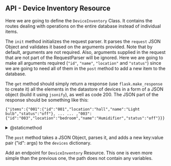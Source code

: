 ## API - Device Inventory Resource

Here we are going to define the `DeviceInventory` Class. It contains the routes dealing with operations on the entire database
instead of individual items.

The `init` method initializes the request parser. It parses the `request` JSON Object and validates it based on the arguments provided.
Note that by default, arguments are not required. Also, arguments supplied in the request that are not part of the RequestParser will be ignored.
Here we are going to make all arguments required (`"id"`, `"name"`, `"location"` and `"status"`) since we are going to need all of them in the 
`post` method to add a new item to the database.

The `get` method should simply return a response (use `flask.make_response` to create it) all the elements in the datastore of devices in a form of a JSON object (build it using
`jsonify`), as well as code 200. The JSON part of the response should be something like this:

`{"items":{"001":{"id":"001","location":"hall","name":"Light bulb","status":"off"}, ... ... ,"003":{"id":"003","location":"bedroom","name":"Humidifier","status":"off"}}}`

<details>
    <summary>@staticmethod</summary>

[`@staticmethod`](https://docs.python.org/3/library/functions.html#staticmethod) is a built-in [decorator](https://docs.python.org/3/glossary.html#term-decorator) that defines a static method - method that doesn't
receive an implicit first argument (`self`) whether it is called by an instance of a class or by the class itself.
</details>

The `post` method takes a JSON Object, parses it, and adds a new key:value pair ("id": args) to the `devices` dictionary.

Add an endpoint for `DeviceInventory` Resource. This one is even more simple than the previous one,
the path does not contain any variables.
